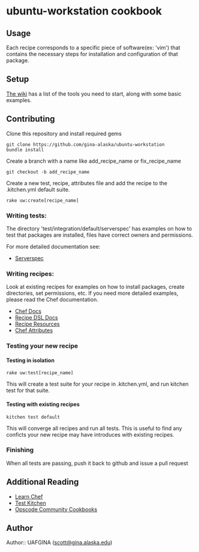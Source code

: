 # ubuntu-workstation cookbook

## Usage
Each recipe corresponds to a specific piece of software(ex: 'vim') that contains the necessary steps for installation and configuration of that package.

## Setup

[The wiki](https://github.com/gina-alaska/ubuntu-workstation-cookbook/wiki) has a list of the tools you need to start, along with some basic examples.


## Contributing
Clone this repository and install required gems

```
git clone https://github.com/gina-alaska/ubuntu-workstation
bundle install
```

Create a branch with a name like add_recipe_name or fix_recipe_name
```
git checkout -b add_recipe_name
```

Create a new test, recipe, attributes file and add the recipe to the .kitchen.yml default suite.

```
rake uw:create[recipe_name]
```


### Writing tests:
The directory 'test/integration/default/serverspec' has examples on how to test that packages are installed, files have correct owners and permissions. 

For more detailed documentation see:
- [Serverspec](http://serverspec.org)

### Writing recipes:
Look at existing recipes for examples on how to install packages, create directories, set permissions, etc.  If you need more detailed examples, please read the Chef documentation.

- [Chef Docs](http://docs.opscode.com)
- [Recipe DSL Docs](http://docs.opscode.com/dsl_recipe.html)
- [Recipe Resources](http://docs.opscode.com/resource.html)
- [Chef Attributes](http://docs.opscode.com/essentials_cookbook_attribute_files.html)

### Testing your new recipe
#### Testing in isolation
```
rake uw:test[recipe_name]
```

This will create a test suite for your recipe in .kitchen.yml, and run kitchen test for that suite.

#### Testing with existing recipes
```
kitchen test default
```

This will converge all recipes and run all tests.  This is useful to find any conficts your new recipe may have introduces with existing recipes. 


### Finishing
When all tests are passing, push it back to github and issue a pull request


## Additional Reading
- [Learn Chef](http://learnchef.opscode.com)
- [Test Kitchen](http://test-kitchen.ci)
- [Opscode Community Cookbooks](http://community.opscode.com)

## Author

Author:: UAFGINA (<scott@gina.alaska.edu>)
